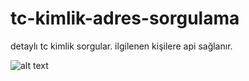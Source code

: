 # tc-kimlik-adres-sorgulama
detaylı tc kimlik sorgular. ilgilenen kişilere api sağlanır.

![alt text](https://cdn-02.anonfile.com/ObM38dfan9/d1f0688d-1555616918/asdasdaskld%C5%9Fasdisadasda.png)
